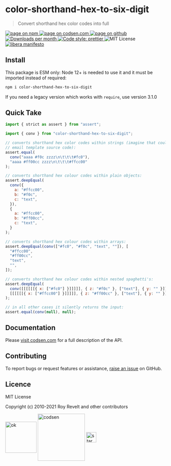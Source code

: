 # color-shorthand-hex-to-six-digit

> Convert shorthand hex color codes into full

<div class="package-badges">
  <a href="https://www.npmjs.com/package/color-shorthand-hex-to-six-digit" rel="nofollow noreferrer noopener">
    <img src="https://img.shields.io/badge/-npm-blue?style=flat-square" alt="page on npm">
  </a>
  <a href="https://codsen.com/os/color-shorthand-hex-to-six-digit" rel="nofollow noreferrer noopener">
    <img src="https://img.shields.io/badge/-codsen-blue?style=flat-square" alt="page on codsen.com">
  </a>
  <a href="https://github.com/codsen/codsen/tree/main/packages/color-shorthand-hex-to-six-digit" rel="nofollow noreferrer noopener">
    <img src="https://img.shields.io/badge/-github-blue?style=flat-square" alt="page on github">
  </a>
  <a href="https://npmcharts.com/compare/color-shorthand-hex-to-six-digit?interval=30" rel="nofollow noreferrer noopener" target="_blank">
    <img src="https://img.shields.io/npm/dm/color-shorthand-hex-to-six-digit.svg?style=flat-square" alt="Downloads per month">
  </a>
  <a href="https://prettier.io" rel="nofollow noreferrer noopener" target="_blank">
    <img src="https://img.shields.io/badge/code_style-prettier-brightgreen.svg?style=flat-square" alt="Code style: prettier">
  </a>
  <img src="https://img.shields.io/badge/licence-MIT-brightgreen.svg?style=flat-square" alt="MIT License">
  <a href="https://liberamanifesto.com" rel="nofollow noreferrer noopener" target="_blank">
    <img src="https://img.shields.io/badge/libera-manifesto-lightgrey.svg?style=flat-square" alt="libera manifesto">
  </a>
</div>

## Install

This package is ESM only: Node 12+ is needed to use it and it must be imported instead of required:

```bash
npm i color-shorthand-hex-to-six-digit
```

If you need a legacy version which works with `require`, use version 3.1.0

## Quick Take

```js
import { strict as assert } from "assert";

import { conv } from "color-shorthand-hex-to-six-digit";

// converts shorthand hex color codes within strings (imagine that could be
// email template source code):
assert.equal(
  conv("aaaa #f0c zzzz\n\t\t\t#fc0"),
  "aaaa #ff00cc zzzz\n\t\t\t#ffcc00"
);

// converts shorthand hex colour codes within plain objects:
assert.deepEqual(
  conv({
    a: "#ffcc00",
    b: "#f0c",
    c: "text",
  }),
  {
    a: "#ffcc00",
    b: "#ff00cc",
    c: "text",
  }
);

// converts shorthand hex colour codes within arrays:
assert.deepEqual(conv(["#fc0", "#f0c", "text", ""]), [
  "#ffcc00",
  "#ff00cc",
  "text",
  "",
]);

// converts shorthand hex colour codes within nested spaghetti's:
assert.deepEqual(
  conv([[[[[[{ x: ["#fc0"] }]]]]], { z: "#f0c" }, ["text"], { y: "" }]),
  [[[[[[{ x: ["#ffcc00"] }]]]]], { z: "#ff00cc" }, ["text"], { y: "" }]
);

// in all other cases it silently returns the input:
assert.equal(conv(null), null);
```

## Documentation

Please [visit codsen.com](https://codsen.com/os/color-shorthand-hex-to-six-digit/) for a full description of the API.

## Contributing

To report bugs or request features or assistance, [raise an issue](https://github.com/codsen/codsen/issues/new/choose) on GitHub.

## Licence

MIT License

Copyright (c) 2010-2021 Roy Revelt and other contributors


<img src="https://codsen.com/images/png-codsen-ok.png" width="98" alt="ok" align="center"> <img src="https://codsen.com/images/png-codsen-1.png" width="148" alt="codsen" align="center"> <img src="https://codsen.com/images/png-codsen-star-small.png" width="32" alt="star" align="center">

